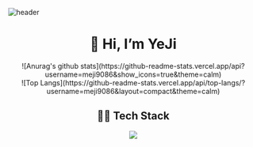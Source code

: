 ![header](https://capsule-render.vercel.app/api?type=wave&color=ED986C&height=300&section=header&text=meji's%20github&fontSize=90&fontColor=F8F8F5&animation=fadeIn)

<div align=center><h1>👋 Hi, I’m YeJi </h1></div>                


<div align="center">![Anurag's github stats](https://github-readme-stats.vercel.app/api?username=meji9086&show_icons=true&theme=calm)</div>          

<div align="center">![Top Langs](https://github-readme-stats.vercel.app/api/top-langs/?username=meji9086&layout=compact&theme=calm)</div>             


<div align=center><h2>👩‍💻 Tech Stack </h2></div> 
<div align=center><img src="https://img.shields.io/badge/Python-3776AB?style=for-the-badge&logo=Python&logoColor=white"/></div> 
